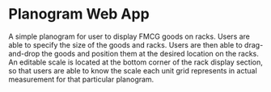 # Planogram Web App
A simple planogram for user to display FMCG goods on racks. Users are able to specify the size of the goods and racks. Users are then able to drag-and-drop the goods and position them at the desired location on the racks.
An editable scale is located at the bottom corner of the rack display section, so that users are able to know the scale each unit grid represents in actual measurement for that particular planogram.